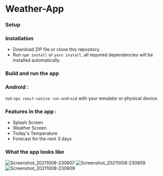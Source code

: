# Weather-App

### Setup
### Installation
* Download ZIP file or clone this repository.
* Run `npm install` or `yarn install`, all required dependencies will be installed automatically.
### Build and run the app
### Android :
run `npx react-native run-android` with your emulator or physical device.
### Features in the app :
* Splash Screen
* Weather Screen
* Today's Temperature
* Forecast for the next 3 days
### What the app looks like
![Screenshot_20211008-230807](https://user-images.githubusercontent.com/46026794/136589612-5a3dde9e-388e-47da-9a99-72e7ea87d72a.png)
![Screenshot_20211008-230859](https://user-images.githubusercontent.com/46026794/136589657-089263c8-fb1d-4d6d-9c8c-69eb9d596c0c.png)
![Screenshot_20211008-230909](https://user-images.githubusercontent.com/46026794/136589708-17ad4169-eaea-4a56-883d-4b03dcd04300.png)
